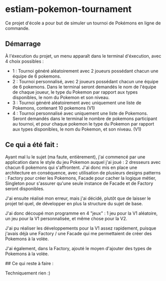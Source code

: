 # estiam-pokemon-tournament

Ce projet d'école a pour but de simuler un tournoi de Pokémons en ligne de commande. 

## Démarrage 

À l'éxecution du projet, un menu apparaît dans le terminal d'éxecution, avec 4 choix possibles : 

- 1 : Tournoi généré aléatoirement avec 2 joueurs possédant chacun une équipe de 6 pokemons.
- 2 : Tournoi personnalisé, avec 2 joueurs possédant chacun une équipe de 6 pokemons. Dans le terminal seront demandés
le nom de l'équipe de chaque joueur, le type du Pokemon par rapport aux types disponibles, le nom du Pokemon et son niveau.
- 3 : Tournoi généré aléatoirement avec uniquement une liste de Pokemons, contenant 10 pokemons (V1)
- 4 : Tournoi personnalisé avec uniquement une liste de Pokemons. Seront demandés dans le terminal le nombre de pokemons participant au tournoi, et pour chaque pokemon le type du Pokemon
par rapport aux types disponibles, le nom du Pokemon, et son niveau. (V1)

## Ce qui a été fait : 

Ayant mal lu le sujet (ma faute, entièrement), j'ai commencé par une application dans le style du jeu Pokemon auquel
j'ai joué : 2 dresseurs avec chacun 6 pokemons qui s'affrontent. J'ai donc mis en place une architecture en conséquence, 
avec utilisation de plusieurs designs patterns : Factory pour créer les Pokemons, Facade pour cacher la logique métier,
Singleton pour s'assurer qu'une seule instance de Facade et de Factory seront disponibles. 

J'ai ensuite réalisé mon erreur, mais j'ai décidé, plutôt que de laisser le projet tel quel, de développer en plus la structure 
du sujet de base. 

J'ai donc découpé mon programme en 4 "jeux" : 1 jeu pour la V1 aléatoire, un jeu pour la V1 personnalisée, et même chose pour la V2. 

J'ai pu réaliser les développements pour la V1 assez rapidement, puisque j'avais déjà une Factory / une Facade qui me permettaient
de créer des Pokemons à la volée. 

J'ai également, dans la Factory, ajouté le moyen d'ajouter des types de Pokemons à la volée. 

## Ce qui reste à faire : 

Techniquement rien :) 